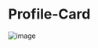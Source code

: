 # Profile-Card
![image](https://user-images.githubusercontent.com/33998049/178022382-ded078dd-0403-4ac4-b2eb-51e234ff0821.png)

